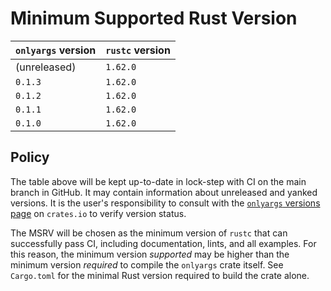 # Minimum Supported Rust Version

| `onlyargs` version | `rustc` version |
|--------------------|-----------------|
| (unreleased)       | `1.62.0`        |
| `0.1.3`            | `1.62.0`        |
| `0.1.2`            | `1.62.0`        |
| `0.1.1`            | `1.62.0`        |
| `0.1.0`            | `1.62.0`        |

## Policy

The table above will be kept up-to-date in lock-step with CI on the main branch in GitHub. It may contain information about unreleased and yanked versions. It is the user's responsibility to consult with the [`onlyargs` versions page](https://crates.io/crates/onlyargs/versions) on `crates.io` to verify version status.

The MSRV will be chosen as the minimum version of `rustc` that can successfully pass CI, including documentation, lints, and all examples. For this reason, the minimum version _supported_ may be higher than the minimum version _required_ to compile the `onlyargs` crate itself. See `Cargo.toml` for the minimal Rust version required to build the crate alone.
